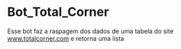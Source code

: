 # Bot_Total_Corner
Esse bot faz a raspagem dos dados de uma tabela do site www.totalcorner.com e retorna uma lista
